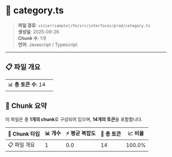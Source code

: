 # 📄 category.ts

> **파일 경로**: `vizier(sample)/fe/src/interfaces/prod/category.ts`  
> **생성일**: 2025-09-26  
> **Chunk 수**: 1개  
> **언어**: Javascript / Typescript
---


## 📋 파일 개요

| | |
|--|--|
| 📊 **총 토큰 수**: 14 |  |






## 🧩 Chunk 요약

이 파일은 총 **1개의 chunk**로 구성되어 있으며, **14개의 토큰**을 포함합니다.

| 🧩 Chunk 타입 | 📊 개수 | ⚡ 평균 복잡도 | 📝 총 토큰 | 📈 비율 |
|---------------|--------|-------------|----------|--------|
| 📋 파일 개요 | 1 | 0.0 | 14 | 100.0% |

